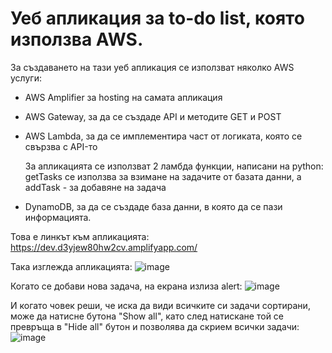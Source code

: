 # Уеб апликация за to-do list, която използва AWS. 

За създаването на тази уеб апликация се използват няколко AWS услуги:
- AWS Amplifier за hosting на самата апликация
- AWS Gateway, за да се създаде API и методите GET и POST
- AWS Lambda, за да се имплементира част от логиката, която се свързва с API-то

  За апликацията се използват 2 ламбда функции, написани на python: 
  getTasks се използва за взимане на задачите от базата данни, а addTask - за добавяне на задача
  
- DynamoDB, за да се създаде база данни, в която да се пази информацията.


Това е линкът към апликацията: https://dev.d3yjew80hw2cv.amplifyapp.com/

Така изглежда апликацията:
![image](https://github.com/emsiish/vot/assets/61331069/67fb3414-72d6-42e9-840a-0bb413f8a8e6)

Когато се добави нова задача, на екрана излиза alert:
![image](https://github.com/emsiish/vot/assets/61331069/85eba1b4-074e-49cd-b03b-a597f608b1a9)

И когато човек реши, че иска да види всичките си задачи сортирани, може да натисне бутона "Show all", като след натискане той се превръща в "Hide all" бутон и позволява да скрием всички задачи:
![image](https://github.com/emsiish/vot/assets/61331069/dbaf25c1-146c-46cb-9ec4-7f2c421ad50b)


